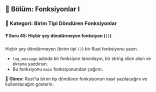 ## 📗 Bölüm: Fonksiyonlar I  
### 🔹 Kategori: Birim Tipi Döndüren Fonksiyonlar  
#### ❓ Soru 45: Hiçbir şey döndürmeyen fonksiyon (`()`)

Hiçbir şey döndürmeyen (birim tipi `()`) bir Rust fonksiyonu yazın.

- `log_message` adında bir fonksiyon tanımlayın, bir string slice alsın ve ekrana yazdırsın.
- Bu fonksiyonu `main` fonksiyonundan çağırın.

🔧 **Görev:** Rust'ta birim tip döndüren fonksiyonun nasıl yazılacağını ve kullanılacağını gösterin.
